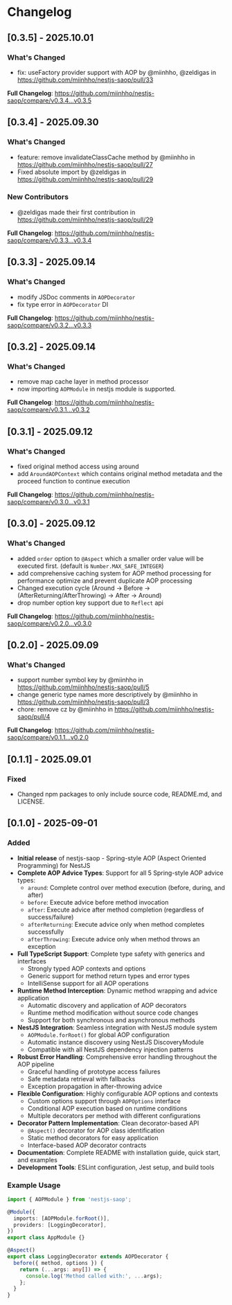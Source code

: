 # Changelog

## [0.3.5] - 2025.10.01

### What's Changed
* fix: useFactory provider support with AOP by @miinhho, @zeldigas in https://github.com/miinhho/nestjs-saop/pull/33

**Full Changelog**: https://github.com/miinhho/nestjs-saop/compare/v0.3.4...v0.3.5

## [0.3.4] - 2025.09.30

### What's Changed
* feature: remove invalidateClassCache method by @miinhho in https://github.com/miinhho/nestjs-saop/pull/27
* Fixed absolute import by @zeldigas in https://github.com/miinhho/nestjs-saop/pull/29

### New Contributors
* @zeldigas made their first contribution in https://github.com/miinhho/nestjs-saop/pull/29

**Full Changelog**: https://github.com/miinhho/nestjs-saop/compare/v0.3.3...v0.3.4

## [0.3.3] - 2025.09.14

### What's Changed
- modify JSDoc comments in `AOPDecorator`
- fix type error in `AOPDecorator` DI 

**Full Changelog**: https://github.com/miinhho/nestjs-saop/compare/v0.3.2...v0.3.3

## [0.3.2] - 2025.09.14

### What's Changed
- remove map cache layer in method processor
- now importing `AOPModule` in nestjs module is supported.

**Full Changelog**: https://github.com/miinhho/nestjs-saop/compare/v0.3.1...v0.3.2

## [0.3.1] - 2025.09.12

### What's Changed
- fixed original method access using around
- add `AroundAOPContext` which contains original method metadata and the proceed function to continue execution

**Full Changelog**: https://github.com/miinhho/nestjs-saop/compare/v0.3.0...v0.3.1

## [0.3.0] - 2025.09.12

### What's Changed
- added `order` option to `@Aspect` which a smaller order value will be executed first. (default is `Number.MAX_SAFE_INTEGER`)
- add comprehensive caching system for AOP method processing for performance optimize and prevent duplicate AOP processing
- Changed execution cycle (Around -> Before -> (AfterReturning/AfterThrowing) -> After -> Around)
- drop number option key support due to `Reflect` api

**Full Changelog**: https://github.com/miinhho/nestjs-saop/compare/v0.2.0...v0.3.0

## [0.2.0] - 2025.09.09

### What's Changed
- support number symbol key by @miinhho in https://github.com/miinhho/nestjs-saop/pull/5
- change generic type names more descriptively by @miinhho in https://github.com/miinhho/nestjs-saop/pull/3
- chore: remove cz by @miinhho in https://github.com/miinhho/nestjs-saop/pull/4

**Full Changelog**: https://github.com/miinhho/nestjs-saop/compare/v0.1.1...v0.2.0


## [0.1.1] - 2025.09.01

### Fixed
- Changed npm packages to only include source code, README.md, and LICENSE.


## [0.1.0] - 2025-09-01

### Added
- **Initial release** of nestjs-saop - Spring-style AOP (Aspect Oriented Programming) for NestJS
- **Complete AOP Advice Types**: Support for all 5 Spring-style AOP advice types:
  - `around`: Complete control over method execution (before, during, and after)
  - `before`: Execute advice before method invocation
  - `after`: Execute advice after method completion (regardless of success/failure)
  - `afterReturning`: Execute advice only when method completes successfully
  - `afterThrowing`: Execute advice only when method throws an exception
- **Full TypeScript Support**: Complete type safety with generics and interfaces
  - Strongly typed AOP contexts and options
  - Generic support for method return types and error types
  - IntelliSense support for all AOP operations
- **Runtime Method Interception**: Dynamic method wrapping and advice application
  - Automatic discovery and application of AOP decorators
  - Runtime method modification without source code changes
  - Support for both synchronous and asynchronous methods
- **NestJS Integration**: Seamless integration with NestJS module system
  - `AOPModule.forRoot()` for global AOP configuration
  - Automatic instance discovery using NestJS DiscoveryModule
  - Compatible with all NestJS dependency injection patterns
- **Robust Error Handling**: Comprehensive error handling throughout the AOP pipeline
  - Graceful handling of prototype access failures
  - Safe metadata retrieval with fallbacks
  - Exception propagation in after-throwing advice
- **Flexible Configuration**: Highly configurable AOP options and contexts
  - Custom options support through `AOPOptions` interface
  - Conditional AOP execution based on runtime conditions
  - Multiple decorators per method with different configurations
- **Decorator Pattern Implementation**: Clean decorator-based API
  - `@Aspect()` decorator for AOP class identification
  - Static method decorators for easy application
  - Interface-based AOP decorator contracts
- **Documentation**: Complete README with installation guide, quick start, and examples
- **Development Tools**: ESLint configuration, Jest setup, and build tools

### Example Usage

```typescript
import { AOPModule } from 'nestjs-saop';

@Module({
  imports: [AOPModule.forRoot()],
  providers: [LoggingDecorator],
})
export class AppModule {}

@Aspect()
export class LoggingDecorator extends AOPDecorator {
  before({ method, options }) {
    return (...args: any[]) => {
      console.log('Method called with:', ...args);
    };
  }
}
```
